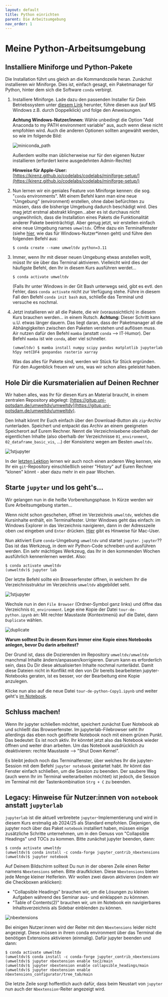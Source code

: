 ```yaml
---
layout: default
title: Python einrichten
parent: Die Arbeitsumgebung
nav_order: 1
---
```


# Meine Python-Arbeitsumgebung

## Installiere Miniforge und Python-Pakete

Die Installation führt uns gleich an die Kommandozeile heran. Zunächst installieren wir Miniforge.
Dies ist, einfach gesagt, ein Paketmanager für Python, hinter dem sich die Software `conda` verbirgt. 

1. Installiere Miniforge. Lade dazu den passenden Installer für Dein Betriebssystem unter [diesem Link](https://conda-forge.org/download/) herunter, führe diesen aus (auf MS Windows z.B. durch Doppelklick) und folge den Anweisungen.

   **Achtung Windows-Nutzer/innen:** Wähle unbedingt die Option "Add Anaconda to my PATH environment variable" aus, auch wenn diese nicht empfohlen wird. Auch die anderen Optionen sollten angewählt werden, so wie im folgende Bild:
   
   ![miniconda_path](img/miniforge-screenshot.png)
   
   Außerdem wollte man üblicherweise nur für den eigenen Nutzer installieren (erfordert keine ausgedehnten Admin-Rechte)
   
   **Hinweise für Apple-User:** [https://kirenz.github.io/codelabs/codelabs/miniforge-setup/](https://kirenz.github.io/codelabs/codelabs/miniforge-setup/)

2. Nun lernen wir ein geniales Feature von Miniforge kennen: die sog. "`conda` environments".
   Mit einem Befehl kann man eine neue "Umgebung" (environment) erstellen, ohne dabei befürchten zu müssen, dass
   die bisherige Umgebung dadurch beschädigt wird. Dies mag jetzt erstmal abstrakt klingen...aber es ist durchaus nicht ungewöhnlich,
   dass die Installation eines Pakets die Funktionalität anderer Pakete beeinträchtigt. Aber genug jetzt, wir erstellen einfach
   eine neue Umgebung names `umweltdv`. Öffne dazu ein Terminalfenster (siehe [hier](https://tutorial.djangogirls.org/en/intro_to_command_line/), wie das für Windows-Nutzer*innen geht) und führe den folgenden Befehl aus:
   
   `$ conda create --name umweltdv python=3.11`

3. Immer, wenn Ihr mit dieser neuen Umgebung etwas anstellen wollt, müsst Ihr sie über das Terminal aktivieren. 
   Vielleicht wird dies der häufigste Befehl, den Ihr in diesem Kurs ausführen werdet...
   
   `$ conda activate umweltdv`
   
   (Falls Ihr unter Windows in der Git Bash unterwegs seid, gibt es evtl. den Fehler,
   dass `conda activate` nicht zur Verfügung stehe. Führe in diesem Fall den Befehl
   `conda init bash` aus, schließe das Terminal und versuche es nochmal.

4. Jetzt installieren wir all die Pakete, die wir (voraussichtlich) in diesem Kurs brauchen werden... in einem Rutsch. **Achtung:** Dieser Schritt kann u.U. etwas länger dauern. Das liegt daran, dass der Paketmanager all die Abhängigkeiten zwischen den Paketen verstehen und auflösen muss. Air nutzen dafür den Befehl `mamba` (anstatt `conda` --> IT-Humor). Der Befehl `mamba` ist wie `conda`, aber viel schneller.

   `(umweltdv) $ mamba install numpy scipy pandas matplotlib jupyterlab h5py netCDF4 geopandas rasterio xarray` 
   
   Was das alles für Pakete sind, werden wir Stück für Stück ergründen. 
   Für den Augenblick freuen wir uns, was wir schon alles geleistet haben.
   
   

## Hole Dir die Kursmaterialien auf Deinen Rechner

Wir haben alles, was Ihr für diesen Kurs an Material braucht, in einem zentralen Repository abgelegt: [https://gitup.uni-potsdam.de/umweltdv/umweltdv](https://gitup.uni-potsdam.de/umweltdv/umweltdv).

Den Inhalt könnt Ihr Euch einfach über den Download-Button als `zip`-Archiv runterladen. 
Speichert und entpackt das Archiv an einem geeigneten Speicherort auf Eurem Rechner. Nennt die Verzeichnisebene oberhalb
der eigentlichen Inhalte (also oberhalb der Verzeichnisse `01_environment`, `02_dataframe_basic_vis`, ...) der
Konsistenz wegen am Besten `umweltdv`.

![1stjupyter](img/downloadrepo.png)

In der [letzten Lektion](../../07_git/Beschaffen.md) lernen wir auch noch einen anderen Weg kennen, wie Ihr ein `git`-Repository einschließlich seiner "History" auf Euren Rechner "klonen" könnt - aber dazu mehr in ein paar Wochen.

## Starte `jupyter` und los geht's...

Wir gelangen nun in die heiße Vorbereitungsphase. In Kürze werden wir Eure Arbeitsumgebung starten...

Wenn nicht schon geschehen, öffnet im Verzeichnis `umweltdv`, welches die Kursinhalte enthält, ein Terminalfester. 
Unter Windows geht das einfach: im Windows Explorer in das Verzeichnis navigieren, dann in der Adresszeile oben `cmd` eingeben und `Enter` drücken.
[Hier](https://www.maketecheasier.com/launch-terminal-current-folder-mac/) gibt es Hinweise für Mac-User.

Nun aktiviert Eure `conda`-Umgebung `umweltdv` und startet `jupyter`. `jupyter`?? Das ist das Werkzeug, in dem wir 
Python-Code schreiben und ausführen werden. Ein sehr mächtiges Werkzeug, das Ihr in den kommenden Wochen ausführlich
kennenlernen werdet. Also:

```
$ conda activate umweltdv
(umweltdv)$ jupyter lab
```
Der letzte Befehl sollte ein Browserfenster öffnen, in welchem Ihr die Verzeichnisstruktur im Verzeichnis `umweltdv` abgebildet seht.

![1stjupyter](img/jupyterlab-1st.png)

 
Wechsle nun in den `File Browser` (Ordner-Symbol ganz links) und öffne das Verzeichnis
`01_environment`. Lege eine Kopie der Datei `tour-de-python.ipynb` an: 
Mit rechter Maustaste (Kontextmenü) auf die Datei, dann `Duplicate` wählen.

![duplicate](img/duplicate-jupyterlab.png)

**Warum solltest Du in diesem Kurs immer eine Kopie eines Notebooks anlegen, bevor
Du darin arbeitest?**

Der Grund ist, dass die Dozierenden im Repository `umweltdv/umweltdv`
manchmal Inhalte ändern/anpassen/korrigieren. Darum kann es erforderlich sein, dass Du Dir 
diese aktualisierten Inhalte nochmal runterlädst. Damit diese Dateien nicht in Konflikt 
mit den von Dir bereits bearbeiteten jupyter-Notebooks geraten, ist es besser, vor der
Bearbeitung eine Kopie anzulegen.

Klicke nun also auf die neue Datei `tour-de-python-Copy1.ipynb` und weiter geht's
[im Notebook](tour-de-python.html).

## Schluss machen!

Wenn Ihr jupyter schließen möchtet, speichert zunächst Euer Notebook ab und
schließt das Browserfenster. Im jupyterlab-Filebrowser seht Ihr allerdings das
eben noch geöffnete Notebook noch mit einem grünen Punkt. Das bedeutet: 
Es ist noch aktiv. Ihr könntet jetzt also das Notebook wieder öffnen und 
weiter dran arbeiten. Um das Notebook ausdrücklich zu deaktivieren: 
rechte Maustaste --> "Shut Down Kernel".

Es bleibt jedoch noch das Terminalfenster, über welches Ihr die jupyter-Session
mit dem Befehl `jupyter notebook` gestartet habt. Ihr könnt das Fenster einfach
schließen, um die Session zu beenden. Der saubere Weg (auch wenn Ihr im Terminal
weiterarbeiten möchtet) ist jedoch, die Session im Terminal mit der Tastenkombination
`Strg + C` zu beenden.


## Legacy: Hinweise für Nutzer:innen von `notebook` anstatt `jupyterlab`

`jupyterlab` ist die aktuell verbreitete `jupyter`-Implementierung und wird
in diesem Kurs erstmalig ab 2024/25 als Standard empfohlen. Diejenigen, die jupyter 
noch über das Paket `notebook` installiert haben, müssen einige zusätzliche Schritte
unternehmen, um in den Genuss von "Collapsible Headings" und TOCs zu kommen. Bitte
zunächst jupyter beenden, dann:

```
$ conda activate umweltdv
(umweltdv)$ conda install -c conda-forge jupyter_contrib_nbextensions
(umweltdv)$ jupyter notebook
```

Auf Deinem Bildschirm solltest Du nun in der oberen Zeile einen Reiter namens 
`Nbextensions` sehen. Bitte draufklicken. Diese `Nbextensions` bieten jede Menge
kleiner Helferlein. Wir wollen zwei davon aktivieren (indem wir die Checkboxen anklicken):

- "Collapsible Headings" brauchen wir, um die Lösungen zu kleinen Aufgaben während 
des Seminar aus- und einklappen zu könnnen.
- "Table of Contents(2)" brauchen wir, um im Notebook ein navigierbares 
Inhaltsverzeichnis als Sidebar einblenden zu können.

![nbextensions](img/nbextensions.png)

Bei einigen Nutzer:innen wird der Reiter mit den `Nbextensions` leider nicht angezeigt.
Diese müssen in ihrem conda environment über das Terminal die benötigen Extensions
aktivieren (einmalig). Dafür jupyter beenden und dann:

```
$ conda activate umweltdv
(umweltdv)$ conda install -c conda-forge jupyter_contrib_nbextensions
(umweltdv)$ jupyter nbextension enable toc2/main 
(umweltdv)$ jupyter nbextension enable collapsible_headings/main
(umweltdv)$ jupyter nbextension enable nbextensions_configurator/tree_tab/main
```
Die letzte Zeile sorgt hoffentlich auch dafür, dass beim Neustart von `jupyter`
nun auch der `Nbextension`-Reiter angezeigt wird.

